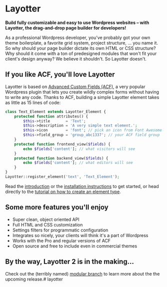 # Layotter

**Build fully customizable and easy to use Wordpress websites &ndash; with Layotter, the drag-and-drop page builder for developers!**

As a professional Wordpress developer, you've probably got your own theme boilerplate, a favorite grid system, project structure, &hellip; you name it. So why should your page builder dictate its own HTML or CSS structure? Why should it come with a ton of predesigned modules that won't fit your client's design anyway? We believe it shouldn't. So Layotter doesn't.

## If you like ACF, you'll love Layotter

Layotter is based on [Advanced Custom Fields (ACF)](http://www.advancedcustomfields.com), a very popular Wordpress plugin that lets you create wildly complex forms without having to write any code. Thanks to ACF, building a simple Layotter element takes as little as 15 lines of code:

```php
class Text_Element extends Layotter_Element {
    protected function attributes() {
        $this->title       = 'Text';
        $this->description = 'A very simple text element.';
        $this->icon        = 'font'; // pick an icon from Font Awesome
        $this->field_group = 'group_abc1337'; // your ACF field group
    }
    protected function frontend_view($fields) {
        echo $fields['content']; // what visitors will see
    }
    protected function backend_view($fields) {
        echo $fields['content']; // what editors will see
    }
}
Layotter::register_element('text', 'Text_Element');
```

Read the [introduction](http://docs.layotter.com/) or the [installation instructions](http://docs.layotter.com/getting-started/installation/) to get started, or head directly to the [tutorial on how to create an element type](http://docs.layotter.com/basics/element-types/).

## Some more features you'll enjoy

* Super clean, object oriented API
* Full HTML and CSS customization
* Settings filters for programmatic configuration
* Integrates so nicely, your clients will think it's a part of Wordpress
* Works with the Pro and regular versions of ACF
* Open source and free to include even in commercial themes

## By the way, Layotter 2 is in the making&hellip;

Check out the (terribly named) [modular branch](https://github.com/hingst/layotter/tree/modular) to learn more about the the upcoming release.# layotter
